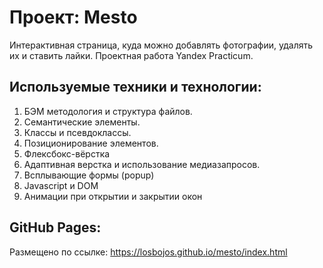 # Проект: Mesto
Интерактивная страница, куда можно добавлять фотографии, удалять их и ставить лайки.
Проектная работа Yandex Practicum.

## Используемые техники и технологии:
1. БЭМ методология и структура файлов.
2. Семантические элементы.
3. Классы и псевдоклассы.
4. Позиционирование элементов.
5. Флексбокс-вёрстка
6. Адаптивная верстка и использование медиазапросов.
7. Всплывающие формы (popup)
8. Javascript и DOM
9. Анимации при открытии и закрытии окон

## GitHub Pages:
Размещено по ссылке:
https://losbojos.github.io/mesto/index.html
